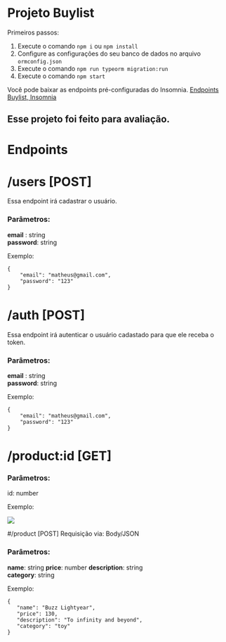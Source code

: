 # Projeto Buylist

Primeiros passos:

1. Execute o comando  `npm i` ou `npm install` 
2. Configure as configurações do seu banco de dados no arquivo `ormconfig.json`
3. Execute o comando `npm run typeorm migration:run`
4. Execute o comando `npm start`

Você pode baixar as endpoints pré-configuradas do Insomnia. [Endpoints Buylist, Insomnia ](https://drive.google.com/drive/folders/1qfRBu14ErFbmdrSIPl64pg9RTW15X6N_?usp=sharing)
## Esse projeto foi feito para avaliação.

# Endpoints

# /users [POST]

Essa endpoint irá cadastrar o usuário.
### Parâmetros:
**email** : string <br>
**password**: string <br>

Exemplo:
```
{
	"email": "matheus@gmail.com",
	"password": "123"
}
```

# /auth [POST]

Essa endpoint irá autenticar o usuário cadastado para que ele receba o token.
### Parâmetros:
**email** : string <br>
**password**: string <br>

Exemplo:
```
{
	"email": "matheus@gmail.com",
	"password": "123"
}
```

# /product:id [GET]
### Parâmetros:
id: number


Exemplo:

<img src = "https://prnt.sc/ve850j">
 
 #/product [POST]
 Requisição via: Body/JSON
 ### Parâmetros:
 
**name**: string
**price**: number
**description**: string <br>
**category**:  string <br>

Exemplo:

 ```
 {
	"name": "Buzz Lightyear",
	"price": 130,
	"description": "To infinity and beyond",
	"category": "toy"
}
 ```
